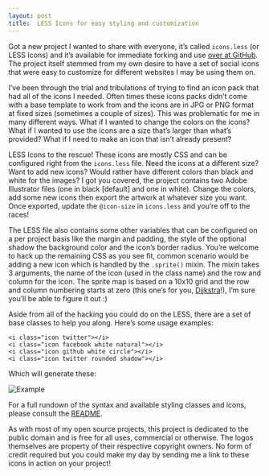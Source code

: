 ```yaml
---
layout: post
title:  LESS Icons for easy styling and customization
---
```


Got a new project I wanted to share with everyone, it’s called `icons.less` (or LESS Icons) and it’s available for immediate forking and use [over at GitHub](https://github.com/joshtronic/icons.less). The project itself stemmed from my own desire to have a set of social icons that were easy to customize for different websites I may be using them on.

I’ve been through the trial and tribulations of trying to find an icon pack that had all of the icons I needed. Often times these icons packs didn’t come with a base template to work from and the icons are in JPG or PNG format at fixed sizes (sometimes a couple of sizes). This was problematic for me in many different ways. What if I wanted to change the colors on the icons? What if I wanted to use the icons are a size that’s larger than what’s provided? What if I need to make an icon that isn’t already present?

LESS Icons to the rescue! These icons are mostly CSS and can be configured right from the `icons.less` file. Need the icons at a different size? Want to add new icons? Would rather have different colors than black and white for the images? I got you covered, the project contains two Adobe Illustrator files (one in black [default] and one in white). Change the colors, add some new icons then export the artwork at whatever size you want. Once exported, update the `@icon-size` in `icons.less` and you’re off to the races!

The LESS file also contains some other variables that can be configured on a per project basis like the margin and padding, the style of the optional shadow the background color and the icon’s border radius. You’re welcome to hack up the remaining CSS as you see fit, common scenario would be adding a new icon which is handled by the `.sprite()` mixin. The mixin takes 3 arguments, the name of the icon (used in the class name) and the row and column for the icon. The sprite map is based on a 10x10 grid and the row and column numbering starts at zero (this one’s for you, [Dijkstra](http://www.cs.utexas.edu/users/EWD/transcriptions/EWD08xx/EWD831.html)!), I’m sure you’ll be able to figure it out :)

Aside from all of the hacking you could do on the LESS, there are a set of base classes to help you along. Here’s some usage examples:

	<i class="icon twitter"></i>
	<i class="icon facebook white natural"></i>
	<i class="icon github white circle"></i>
	<i class="icon twitter rounded shadow"></i>

Which will generate these:

![Example](https://raw.github.com/joshtronic/icons.less/master/img/example.png)

For a full rundown of the syntax and available styling classes and icons, please consult the [README](https://github.com/joshtronic/icons.less/blob/master/README.md).

As with most of my open source projects, this project is dedicated to the public domain and is free for all uses, commercial or otherwise. The logos themselves are property of their respective copyright owners. No form of credit required but you could make my day by sending me a link to these icons in action on your project!
